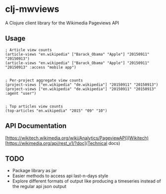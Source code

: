# clj-mwviews

A Clojure client library for the Wikimedia Pageviews API

## Usage

```
; Article view counts
(article-views "en.wikipedia" ["Barack_Obama" "Apple"] "20150911" "20150913")
(article-views "en.wikipedia" ["Barack_Obama" "Apple"] "20150911" "20150913" :access "mobile app")


; Per-project aggregate view counts
(project-views ["en.wikipedia" "de.wikipedia"] "20150911" "20150913")
(project-views ["en.wikipedia" "de.wikipedia"] "20150911" "20150913" :agent "user")


; Top articles view counts
(top-articles "en.wikipedia" "2015" "09" "10")

```

## API Documentation

[https://wikitech.wikimedia.org/wiki/Analytics/PageviewAPI](Wikitech)
[https://wikimedia.org/api/rest_v1/?doc](Technical docs)

## TODO

* Package library as jar
* Easier methods to access api last-n-days style
* Explore different formats of output like producing a timeseries instead of the regular api json output

